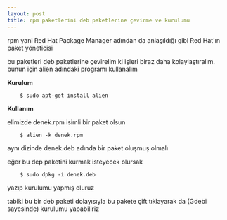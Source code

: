 ```yaml
---
layout: post
title: rpm paketlerini deb paketlerine çevirme ve kurulumu
---
```


rpm yani Red Hat Package Manager adından da anlaşıldığı gibi Red Hat'ın paket yöneticisi

bu paketleri deb paketlerine çevirelim ki işleri biraz daha kolaylaştıralım. bunun için alien adındaki programı kullanalım

**Kurulum**

        $ sudo apt-get install alien

**Kullanım**

elimizde denek.rpm isimli bir paket olsun

        $ alien -k denek.rpm

aynı dizinde denek.deb adında bir paket oluşmuş olmalı

eğer bu dep paketini kurmak isteyecek olursak

        $ sudo dpkg -i denek.deb

yazıp kurulumu yapmış oluruz

tabiki bu bir deb paketi dolayısıyla bu pakete çift tıklayarak da (Gdebi sayesinde) kurulumu yapabiliriz



